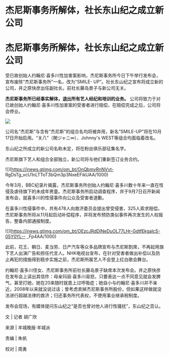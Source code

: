 # 杰尼斯事务所解体，社长东山纪之成立新公司

# 杰尼斯事务所解体，社长东山纪之成立新公司

受已故创始人约翰尼·喜多川性加害案影响，杰尼斯事务所今日下午举行发布会，宣布废除“杰尼斯事务所”一名，改为“SMILE-
UP”。社长东山纪之宣布将成立新的公司，井之原快彦出任副社长。前社长藤岛景子与新公司无关。

**杰尼斯事务所已经事实解体，退出所有艺人经纪和培训的业务。**
公司将致力于对已故创始人约翰尼·喜多川性加害案的受害者进行赔偿，在赔偿完成之后，公司将会停业。

![](https://inews.gtimg.com/om_bt/OtL1c-BYtKnevt7bJE1a4MysnvSOgdkTn9Q3QpCb_QR4MAA/1000)

公司名“杰尼斯”与含有“杰尼斯”的组合名均将被弃用，新名“SMILE-UP”将在10月17日开始启用。“关八”（関ジャニ∞）、Johnny's
WEST等组合均面临着改名。

东山纪之所成立的新公司名称未定，将在粉丝俱乐部征集名字。

杰尼斯旗下艺人和组合全部独立，新公司将与他们重新签订业务合约。

![](https://inews.gtimg.com/om_bt/OnQbmvRnNVvt-
RgDsTg_vcU1nLTToT3bQm3p3NxeEFikUAA/1000)

今年3月，BBC纪录片揭露，杰尼斯事务所创始人约翰尼·喜多川数十年来一直在性侵及虐待旗下的未成年男童。杰尼斯事务所启动调查程序，并于9月7日召开新闻发布会，就喜多川的性侵事件向公众及受害者道歉。

在喜多川性侵事件中，共有478人向救济委员会提出曾受侵害，325人索求赔偿。杰尼斯事务所将从11月起启动补偿程序，并将发布预防类似事件再次发生的人权报告，整备内部通报制度。

![](https://inews.gtimg.com/om_bt/OEzcJRdDlNeDuOL77LHr-GdtfEkgalcS-05Y0YL--
_Fp4AA/1000)

此前，花王、朝日、麦当劳、日产汽车等众多品牌宣布与杰尼斯割席，不再起用旗下艺人出演广告和担任代言人。NHK电视台宣布，在针对受害者做出补偿以及防止再犯的措施得到稳步实施之前，杰尼斯所属艺人不会登上红白歌会舞台。

约翰尼·喜多川侄女、杰尼斯事务所前社长藤岛景子缺席本次发布会。井之原快彦在发布会上读出其信件：母亲玛丽·喜多川易怒，只要表达一点不同意见就会发脾气，甚至打她，她在20来随时就患上过呼吸症；她自小与约翰尼·喜多川并不亲近，2008年以来就没说过话；曾考虑卖掉杰尼斯事务所股份，但如果这样做就没法进行超越法律的救济；归还事务所代表权，不使用事业继承税制度。

发布会现场，有媒体提问东山纪之“是否也曾对他人进行性骚扰”，东山纪之否认。

文 | 记者 胡广欣

来源 | 羊城晚报·羊城派

责编 | 朱帆

校对 | 周勇

